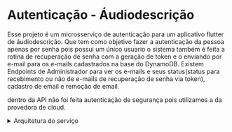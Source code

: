 # Autenticação - Áudiodescrição

Esse projeto é um microsserviço de autenticação para um aplicativo flutter de áudiodescrição. 
Que tem como objetivo fazer a autenticação da pessoa apenas por senha pois possui um único usuario o sistema também é feita a rotina de recuperação de senha com a geração de token e o enviando por e-mail para os e-mails cadastrados na base do DynamoDB.
Existem Endpoints de Administrador para ver os e-mails e seus status(status para recebimento ou não de e-mails de recuperação de senha via token), cadastro de email e remoção de email.

dentro da API não foi feita autenticação de segurança pois utilizamos a da provedora de cloud.

<details><summary>Arquitetura do serviço</summary>

![audescricao-autenticacao](https://user-images.githubusercontent.com/62681139/188652185-697cf44e-733d-4078-aa57-4b4cfa320c62.png)
</details>
